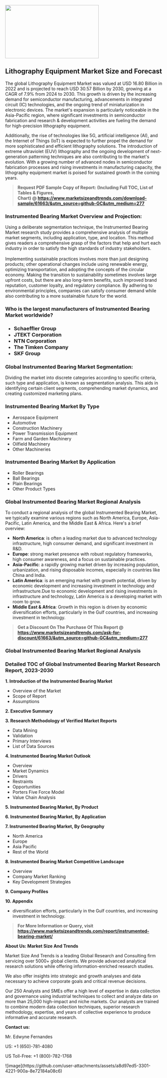 <p><img class="alignnone size-medium wp-image-20088" src="https://ffe5etoiles.com/wp-content/uploads/2024/12/MST1-300x171.png" alt="" width="300" height="171" /></p><h2>Lithography Equipment Market Size and Forecast</h2><p>The global Lithography Equipment Market was valued at USD 16.80 Billion in 2022 and is projected to reach USD 30.57 Billion by 2030, growing at a CAGR of 7.9% from 2024 to 2030. This growth is driven by the increasing demand for semiconductor manufacturing, advancements in integrated circuit (IC) technologies, and the ongoing trend of miniaturization in electronic devices. The market's expansion is particularly noticeable in the Asia-Pacific region, where significant investments in semiconductor fabrication and research & development activities are fueling the demand for high-precision lithography equipment.</p><p>Additionally, the rise of technologies like 5G, artificial intelligence (AI), and the Internet of Things (IoT) is expected to further propel the demand for more sophisticated and efficient lithography solutions. The introduction of extreme ultraviolet (EUV) lithography and the ongoing development of next-generation patterning techniques are also contributing to the market's evolution. With a growing number of advanced nodes in semiconductor fabrication processes and rising investments in manufacturing capacity, the lithography equipment market is poised for sustained growth in the coming years.</p></p><blockquote id="" class=""><strong>Request PDF Sample Copy of Report: (Including Full TOC, List of Tables &amp; Figures, Chart)&nbsp;@&nbsp;<strong><a href="https://www.marketsizeandtrends.com/download-sample/61663/&utm_source=github-GC&utm_medium=277" target="_blank">https://www.marketsizeandtrends.com/download-sample/61663/&utm_source=github-GC&utm_medium=277</a></strong></strong></blockquote><h3 id="" class="">Instrumented Bearing Market&nbsp;Overview and Projection:</h3><p id="" class="">Using a deliberate segmentation technique, the Instrumented Bearing Market research study provides a comprehensive analysis of multiple market segments, including application, type, and location. This method gives readers a comprehensive grasp of the factors that help and hurt each industry in order to satisfy the high standards of industry stakeholders. <br /> <br />Implementing sustainable practices involves more than just designing products; other operational changes include using renewable energy, optimizing transportation, and adopting the concepts of the circular economy. Making the transition to sustainability sometimes involves large upfront costs, but there are also long-term benefits, such improved brand reputation, customer loyalty, and regulatory compliance. By adhering to environmental principles, companies can satisfy consumer demand while also contributing to a more sustainable future for the world.</p><h3 id="" class="">Who is the largest manufacturers of&nbsp;Instrumented Bearing Market worldwide?</h3><h3 class=""><p><ul><li>Schaeffler Group </li><li> JTEKT Corporation </li><li> NTN Corporation </li><li> The Timken Company </li><li> SKF Group</li></ul></p></h3><h3 id="" class="">Global&nbsp;Instrumented Bearing Market Segmentation:</h3><p id="" class="">Dividing the market into discrete categories according to specific criteria, such type and application, is known as segmentation analysis. This aids in identifying certain client segments, comprehending market dynamics, and creating customized marketing plans.</p><h3 id="" class="">Instrumented Bearing Market&nbsp;By Type</h3><p><p><ul><li>Aerospace Equipment </li><li> Automotive </li><li> Construction Machinery </li><li> Power Transmission Equipment </li><li> Farm and Garden Machinery </li><li> Oilfield Machinery </li><li> Other Machineries</p></li></ul></p></p><h3 id="" class="">Instrumented Bearing Market&nbsp;By Application</h3><p class=""><p><ul><li>Roller Bearings </li><li> Ball Bearings </li><li> Plain Bearings </li><li> Other Product Types</li></ul></p></p><h3 id="" class="">Global Instrumented Bearing Market Regional Analysis</h3><p id="" class="">To conduct a regional analysis of the global Instrumented Bearing Market, we typically examine various regions such as North America, Europe, Asia-Pacific, Latin America, and the Middle East &amp; Africa. Here's a brief overview:</p><ul><li><strong>North America</strong>: is often a leading market due to advanced technology infrastructure, high consumer demand, and significant investment in R&amp;D.</li><li><strong>Europe</strong>: strong market presence with robust regulatory frameworks, high consumer awareness, and a focus on sustainable practices.</li><li><strong>Asia-Pacific</strong>: a rapidly growing market driven by increasing population, urbanization, and rising disposable incomes, especially in countries like China and India.</li><li><strong>Latin America</strong>: is an emerging market with growth potential, driven by economic development and increasing investment in technology and infrastructure.Due to economic development and rising investments in infrastructure and technology, Latin America is a developing market with room to grow.</li><li><strong>Middle East &amp; Africa</strong>: Growth in this region is driven by economic diversification efforts, particularly in the Gulf countries, and increasing investment in technology.</li></ul><blockquote id="" class=""><strong>Get a Discount On The Purchase Of This Report @ <strong><a href="https://www.marketsizeandtrends.com/ask-for-discount/61663/&utm_source=github-GC&utm_medium=277" target="_blank">https://www.marketsizeandtrends.com/ask-for-discount/61663/&utm_source=github-GC&utm_medium=277</a></strong></strong></blockquote><h3 id="" class="">Global Instrumented Bearing Market Regional Analysis</h3><h3 id="" class="">Detailed TOC of Global Instrumented Bearing Market Research Report, 2023-2030</h3><p id="" class=""><strong>1. Introduction of the Instrumented Bearing Market</strong></p><ul><li>Overview of the Market</li><li>Scope of Report</li><li>Assumptions</li></ul><p id="" class=""><strong>2. Executive Summary</strong></p><p id="" class=""><strong>3. Research Methodology of Verified Market Reports</strong></p><ul><li>Data Mining</li><li>Validation</li><li>Primary Interviews</li><li>List of Data Sources</li></ul><p id="" class=""><strong>4. Instrumented Bearing Market Outlook</strong></p><ul><li>Overview</li><li>Market Dynamics</li><li>Drivers</li><li>Restraints</li><li>Opportunities</li><li>Porters Five Force Model</li><li>Value Chain Analysis</li></ul><p id="" class=""><strong>5. Instrumented Bearing Market, By Product</strong></p><p id="" class=""><strong>6. Instrumented Bearing Market, By Application</strong></p><p id="" class=""><strong>7. Instrumented Bearing Market, By Geography</strong></p><ul><li>North America</li><li>Europe</li><li>Asia Pacific</li><li>Rest of the World</li></ul><p id="" class=""><strong>8. Instrumented Bearing Market Competitive Landscape</strong></p><ul><li>Overview</li><li>Company Market Ranking</li><li>Key Development Strategies</li></ul><p id="" class=""><strong>9. Company Profiles</strong></p><p id="" class=""><strong>10. Appendix</strong></p><ul><li>diversification efforts, particularly in the Gulf countries, and increasing investment in technology.</li></ul><blockquote id="" class=""><strong>For More Information or Query, visit <strong><strong><a href="https://www.marketsizeandtrends.com/report/instrumented-bearing-market/" target="_blank">https://www.marketsizeandtrends.com/report/instrumented-bearing-market/</a></strong></strong></strong></blockquote><p id="" class=""><strong>About Us: Market Size And Trends</strong></p><p id="" class="">Market Size And Trends is a leading Global Research and Consulting firm servicing over 5000+ global clients. We provide advanced analytical research solutions while offering information-enriched research studies.</p><p id="" class="">We also offer insights into strategic and growth analyses and data necessary to achieve corporate goals and critical revenue decisions.</p><p id="" class="">Our 250 Analysts and SMEs offer a high level of expertise in data collection and governance using industrial techniques to collect and analyze data on more than 25,000 high-impact and niche markets. Our analysts are trained to combine modern data collection techniques, superior research methodology, expertise, and years of collective experience to produce informative and accurate research.</p><p id="" class=""><strong>Contact us:</strong></p><p id="" class="">Mr. Edwyne Fernandes</p><p id="" class="">US: +1 (650)-781-4080</p><p id="" class="">US Toll-Free: +1 (800)-782-1768</p>
![image](https://github.com/user-attachments/assets/a8d97ed5-3301-4221-900a-8e72184a08c6)
